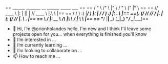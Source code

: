 ==    ______      _______     __         ______     _____  ___  ==
==   /    " \    /"      \   |" \       /    " \   (\"   \|"  \ ==
==  // ____  \  |:        |  ||  |     // ____  \  |.\\   \    |==
== /  /    ) :) |_____/   )  |:  |    /  /    ) :) |: \.   \\  |==
==(: (____/ //   //      /   |.  |   (: (____/ //  |.  \    \. |==
== \        /   |:  __   \   /\  |\   \        /   |    \    \ |==
==  \"_____/    |__|  \___) (__\_|_)   \"_____/     \___|\____\)==


- 👋 Hi, I’m @orionholandes hello, I'm new and I think I'll leave some projects open for you... when everything is finished you'll know
- 👀 I’m interested in ...
- 🌱 I’m currently learning ...
- 💞️ I’m looking to collaborate on ...
- 📫 How to reach me ...
